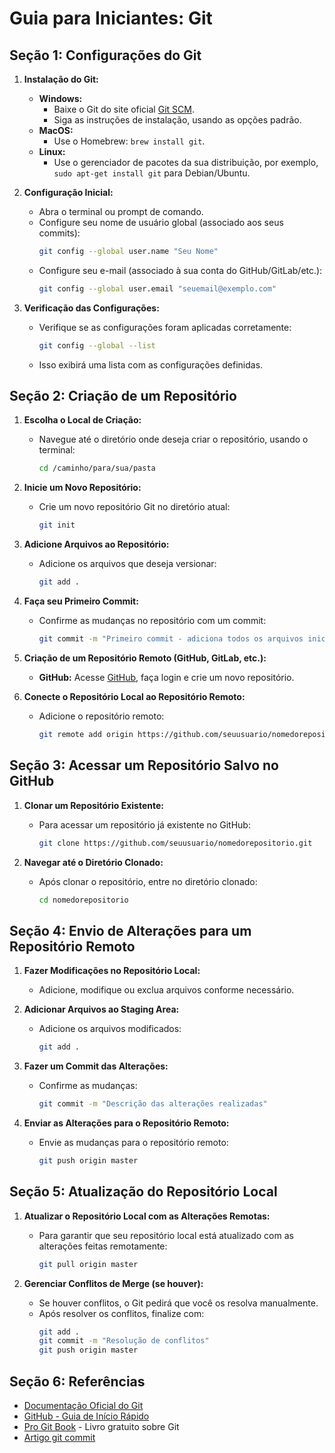 # Guia para Iniciantes: Git

## Seção 1: Configurações do Git

1. **Instalação do Git:**
   - **Windows:**
     - Baixe o Git do site oficial [Git SCM](https://git-scm.com/).
     - Siga as instruções de instalação, usando as opções padrão.
   - **MacOS:**
     - Use o Homebrew: `brew install git`.
   - **Linux:**
     - Use o gerenciador de pacotes da sua distribuição, por exemplo, `sudo apt-get install git` para Debian/Ubuntu.

2. **Configuração Inicial:**
   - Abra o terminal ou prompt de comando.
   - Configure seu nome de usuário global (associado aos seus commits):
     ```bash
     git config --global user.name "Seu Nome"
     ```
   - Configure seu e-mail (associado à sua conta do GitHub/GitLab/etc.):
     ```bash
     git config --global user.email "seuemail@exemplo.com"
     ```

3. **Verificação das Configurações:**
   - Verifique se as configurações foram aplicadas corretamente:
     ```bash
     git config --global --list
     ```
   - Isso exibirá uma lista com as configurações definidas.

## Seção 2: Criação de um Repositório

1. **Escolha o Local de Criação:**
   - Navegue até o diretório onde deseja criar o repositório, usando o terminal:
     ```bash
     cd /caminho/para/sua/pasta
     ```

2. **Inicie um Novo Repositório:**
   - Crie um novo repositório Git no diretório atual:
     ```bash
     git init
     ```

3. **Adicione Arquivos ao Repositório:**
   - Adicione os arquivos que deseja versionar:
     ```bash
     git add .
     ```

4. **Faça seu Primeiro Commit:**
   - Confirme as mudanças no repositório com um commit:
     ```bash
     git commit -m "Primeiro commit - adiciona todos os arquivos iniciais"
     ```

5. **Criação de um Repositório Remoto (GitHub, GitLab, etc.):**
   - **GitHub:** Acesse [GitHub](https://github.com), faça login e crie um novo repositório.

6. **Conecte o Repositório Local ao Repositório Remoto:**
   - Adicione o repositório remoto:
     ```bash
     git remote add origin https://github.com/seuusuario/nomedorepositorio.git
     ```

## Seção 3: Acessar um Repositório Salvo no GitHub

1. **Clonar um Repositório Existente:**
   - Para acessar um repositório já existente no GitHub:
     ```bash
     git clone https://github.com/seuusuario/nomedorepositorio.git
     ```

2. **Navegar até o Diretório Clonado:**
   - Após clonar o repositório, entre no diretório clonado:
     ```bash
     cd nomedorepositorio
     ```

## Seção 4: Envio de Alterações para um Repositório Remoto

1. **Fazer Modificações no Repositório Local:**
   - Adicione, modifique ou exclua arquivos conforme necessário.

2. **Adicionar Arquivos ao Staging Area:**
   - Adicione os arquivos modificados:
     ```bash
     git add .
     ```

3. **Fazer um Commit das Alterações:**
   - Confirme as mudanças:
     ```bash
     git commit -m "Descrição das alterações realizadas"
     ```

4. **Enviar as Alterações para o Repositório Remoto:**
   - Envie as mudanças para o repositório remoto:
     ```bash
     git push origin master
     ```

## Seção 5: Atualização do Repositório Local

1. **Atualizar o Repositório Local com as Alterações Remotas:**
   - Para garantir que seu repositório local está atualizado com as alterações feitas remotamente:
     ```bash
     git pull origin master
     ```

2. **Gerenciar Conflitos de Merge (se houver):**
   - Se houver conflitos, o Git pedirá que você os resolva manualmente.
   - Após resolver os conflitos, finalize com:
     ```bash
     git add .
     git commit -m "Resolução de conflitos"
     git push origin master
     ```

## Seção 6: Referências

- [Documentação Oficial do Git](https://git-scm.com/doc)
- [GitHub - Guia de Início Rápido](https://docs.github.com/en/get-started/quickstart)
- [Pro Git Book](https://git-scm.com/book/en/v2) - Livro gratuito sobre Git
- [Artigo git commit](https://www.atlassian.com/br/git/tutorials/saving-changes/git-commit)